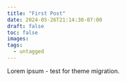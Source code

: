 ```yaml
---
title: "First Post"
date: 2024-05-26T21:14:30-07:00
draft: false
toc: false
images:
tags:
  - untagged
---
```


Lorem ipsum - test for theme migration.
